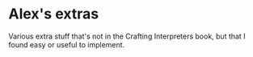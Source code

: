 # Alex's extras

Various extra stuff that's not in the Crafting Interpreters book, but that I found easy or useful to implement.

